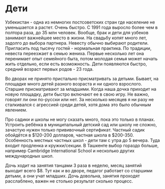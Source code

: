 # Дети

Узбекистан - одна из немногих постсоветских стран где население не уменьшается а
растет. Очень быстро. С 1991 года выросло более чем в полтора раза, до 35 млн
человек. Вообще, брак и дети для узбеков занимают важнейшее место в жизни. На
свадьбу копят много лет, задолго до выбора партнера. Невесту обычно выбирают
родители. Пригласить под тысячу гостей - нормальная практика. По традиции,
невеста переезжает в семью жениха. Первые несколько лет она перенимает опыт
семейного быта, потом молодая семья может начать жить отдельно, если есть
возможность. Дети появляются быстро, средний возраст первых родов - 23 года.

Во дворах не принято пристально присматривать за детьми. Бывает, на площадке
много детей разного возраста и ни одного взрослого. Старшие присматривают за
младшими. Когда наша дочка приходит на новую площадку, дети быстро включают ее в
свою игру. Не важно, говорят ли они по-русски или нет. За несколько месяцев я ни
разу не сталкивался с агрессией среди детей, хотя дома это было обычным
явлением.

Про садики и школы не могу сказать много, пока это только в планах. Устроить
ребёнка в муниципальный детский сад или школу не сложно, зачастую нужен только
прививочный сертификат. Частный садик обойдётся в $120-200 долларов, частная
школа в $200-350. Особенность местных частных школ - дети там с утра до 5
вечера. Туда входит продленка и кружки/секции. В Ташкенте выбор гораздо больше,
например Cambridge International School и несколько других международных школ.

Дочь ходит на занятия танцами 3 раза в неделю, месяц занятий выходит всего $8.
Тут как и во дворе, педагог работает со старшими детьми, а они учат младших.
Дочь довольна, занятия проходят расслаблено, важен не столько результат сколько
процесс.

